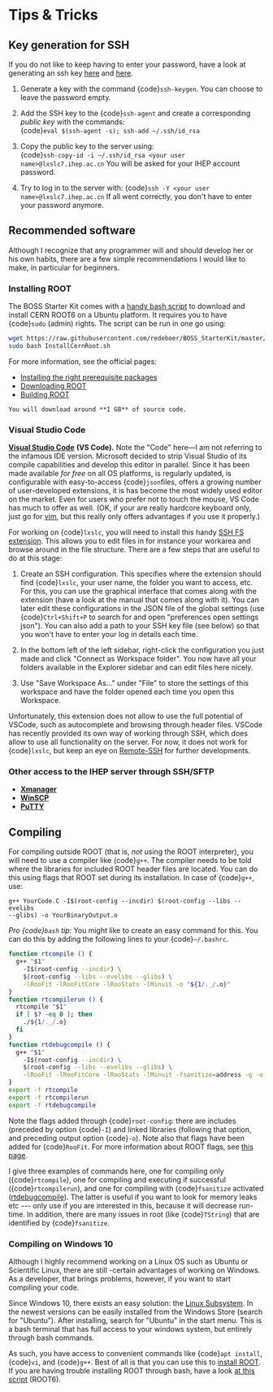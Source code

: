 <!--
cspell:ignore evelibs glibs incdir rtcompile rtcompilerun rtdebugcompile
cspell:ignore Xmanager
-->

# Tips & Tricks

## Key generation for SSH

If you do not like to keep having to enter your password, have a look at
generating an ssh key [here](https://www.ssh.com/ssh/keygen) and
[here](https://help.github.com/en/articles/generating-a-new-ssh-key-and-adding-it-to-the-ssh-agent).

1. Generate a key with the command {code}`ssh-keygen`. You can choose to leave
   the password empty.

2. Add the SSH key to the {code}`ssh-agent` and create a corresponding _public
   key_ with the commands: <br>
   {code}`eval $(ssh-agent -s); ssh-add ~/.ssh/id_rsa`

3. Copy the public key to the server using: <br>
   {code}`ssh-copy-id -i ~/.ssh/id_rsa <your user name>@lxslc7.ihep.ac.cn` You
   will be asked for your IHEP account password.

4. Try to log in to the server with:
   {code}`ssh -Y <your user name>@lxslc7.ihep.ac.cn` If all went correctly, you
   don't have to enter your password anymore.

## Recommended software

Although I recognize that any programmer will and should develop her or his own
habits, there are a few simple recommendations I would like to make, in
particular for beginners.

### Installing ROOT

The BOSS Starter Kit comes with a
[handy bash script](http://code.ihep.ac.cn/bes3/BOSS_StarterKit/-/tree/master/utilities/InstallCernRoot.sh)
to download and install CERN ROOT6 on a Ubuntu platform. It requires you to
have {code}`sudo` (admin) rights. The script can be run in one go using:

```bash
wget https://raw.githubusercontent.com/redeboer/BOSS_StarterKit/master/utilities/InstallCernRoot.sh
sudo bash InstallCernRoot.sh
```

For more information, see the official pages:

- [Installing the right prerequisite packages](https://root.cern/install/dependencies)
- [Downloading ROOT](https://root.cern.ch/downloading-root)
- [Building ROOT](https://root.cern.ch/building-root)

```{warning}
You will download around **1 GB** of source code.
```

### Visual Studio Code

[**Visual Studio Code**](https://code.visualstudio.com) **(VS Code).** Note the
"Code" here—I am not referring to the infamous IDE version. Microsoft decided
to strip Visual Studio of its compile capabilities and develop this editor in
parallel. Since it has been made available _for free_ on all OS platforms, is
regularly updated, is configurable with easy-to-access {code}`json`files,
offers a growing number of user-developed extensions, it is has become the most
widely used editor on the market. Even for users who prefer not to touch the
mouse, VS Code has much to offer as well. (OK, if your are really hardcore
keyboard only, just go for [vim](https://www.vim.org), but this really only
offers advantages if you use it properly.)

For working on {code}`lxslc`, you will need to install this handy
[SSH FS extension](https://marketplace.visualstudio.com/items?itemName=Kelvin.vscode-sshfs).
This allows you to edit files in for instance your workarea and browse around
in the file structure. There are a few steps that are useful to do at this
stage:

1. Create an SSH configuration. This specifies where the extension should find
   {code}`lxslc`, your user name, the folder you want to access, etc. For this,
   you can use the graphical interface that comes along with the extension
   (have a look at the manual that comes along with it). You can later edit
   these configurations in the JSON file of the global settings (use
   {code}`Ctrl+Shift+P` to search for and open "preferences open settings
   json"). You can also add a path to your SSH key file (see below) so that you
   won't have to enter your log in details each time.

2. In the bottom left of the left sidebar, right-click the configuration you
   just made and click "Connect as Workspace folder". You now have all your
   folders available in the Explorer sidebar and can edit files here nicely.

3. Use "Save Workspace As..." under "File" to store the settings of this
   workspace and have the folder opened each time you open this Workspace.

Unfortunately, this extension does not allow to use the full potential of
VSCode, such as autocomplete and browsing through header files. VSCode has
recently provided its own way of working through SSH, which does allow to use
all functionality on the server. For now, it does not work for {code}`lxslc`,
but keep an eye on [Remote-SSH](https://code.visualstudio.com/docs/remote/ssh)
for further developments.

### Other access to the IHEP server through SSH/SFTP

- [**Xmanager**](https://www.netsarang.com/en/xmanager)
- [**WinSCP**](https://winscp.net/eng/index.php)
- [**PuTTY**](https://www.putty.org)

## Compiling

For compiling outside ROOT (that is, _not_ using the ROOT interpreter), you
will need to use a compiler like {code}`g++`. The compiler needs to be told
where the libraries for included ROOT header files are located. You can do this
using flags that ROOT set during its installation. In case of {code}`g++`, use:

```text
g++ YourCode.C -I$(root-config --incdir) $(root-config --libs --evelibs
--glibs) -o YourBinaryOutput.o
```

_Pro {code}`bash` tip:_ You might like to create an easy command for this. You
can do this by adding the following lines to your {code}`~/.bashrc`.

```bash
function rtcompile () {
  g++ "$1"
    -I$(root-config --incdir) \
    $(root-config --libs --evelibs --glibs) \
    -lRooFit -lRooFitCore -lRooStats -lMinuit -o "${1/._/.o}"
}
function rtcompilerun () {
  rtcompile "$1"
  if [ $? -eq 0 ]; then
    ./${1/._/.o}
  fi
}
function rtdebugcompile () {
  g++ "$1"
    -I$(root-config --incdir) \
    $(root-config --libs --evelibs --glibs) \
    -lRooFit -lRooFitCore -lRooStats -lMinuit -fsanitize=address -g -o "${1/.\*/}"
}
export -f rtcompile
export -f rtcompilerun
export -f rtdebugcompile
```

Note the flags added through {code}`root-config`: there are includes (preceded
by option {code}`-I`) and linked libraries (following that option, and
preceding output option {code}`-o`). Note also that flags have been added for
{code}`RooFit`. For more information about ROOT flags, see
[this page](https://root.cern/install/build_from_source/#all-build-options).

I give three examples of commands here, one for compiling only
({code}`rtcompile`), one for compiling and executing if successful
({code}`rtcompilerun`), and one for compiling with {code}`fsanitize` activated
([rtdebugcompile](https://gcc.gnu.org/onlinedocs/gcc/Instrumentation-Options.html)).
The latter is useful if you want to look for memory leaks etc --- only use if
you are interested in this, because it will decrease run-time. In addition,
there are many issues in root (like {code}`TString`) that are identified by
{code}`fsanitize`.

### Compiling on Windows 10

Although I highly recommend working on a Linux OS such as Ubuntu or Scientific
Linux, there are still -certain advantages of working on Windows. As a
developer, that brings problems, however, if you want to start compiling your
code.

Since Windows 10, there exists an easy solution: the
[Linux Subsystem](https://docs.microsoft.com/en-us/windows/wsl/install-win10).
In the newest versions can be easily installed from the Windows Store (search
for "Ubuntu"). After installing, search for "Ubuntu" in the start menu. This is
a bash terminal that has full access to your windows system, but entirely
through bash commands.

As such, you have access to convenient commands like {code}`apt install`,
{code}`vi`, and {code}`g++`. Best of all is that you can use this to
[install ROOT](https://root.cern/install/dependencies). If you are having
trouble installing ROOT through bash, have a look
[at this script](https://github.com/redeboer/NIKHEFProject2018/blob/master/docs/Install%20CERN%20ROOT6.sh)
(ROOT6).
